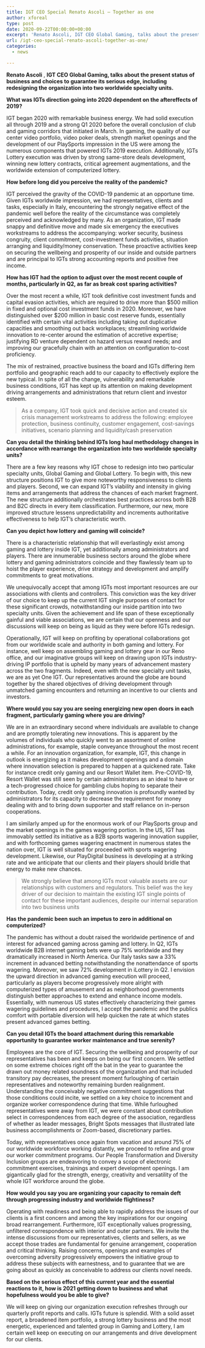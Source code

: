 ```yaml
---
title: IGT CEO Special Renato Ascoli — Together as one
author: xforeal 
type: post
date: 2020-09-22T00:00:00+00:00
excerpt: 'Renato Ascoli, IGT CEO Global Gaming, talks about the present status of business and choices to guarantee its serious edge, including rearranging the organization into two worldwide business units '
url: /igt-ceo-special-renato-ascoli-together-as-one/
categories:
  - news

---
```

**Renato Ascoli** , **IGT CEO Global Gaming, talks about the present status of business and choices to guarantee its serious edge, including redesigning the organization into two worldwide specialty units.** 

**What was IGTs direction going into 2020 dependent on the aftereffects of 2019?** 

IGT began 2020 with remarkable business energy. We had solid execution all through 2019 and a strong Q1 2020 before the overall conclusion of club and gaming corridors that initiated in March. In gaming, the quality of our center video portfolio, video poker deals, strength market openings and the development of our PlaySports impression in the US were among the numerous components that powered IGTs 2019 execution. Additionally, IGTs Lottery execution was driven by strong same-store deals development, winning new lottery contracts, critical agreement augmentations, and the worldwide extension of computerized lottery. 

**How before long did you perceive the reality of the pandemic?** 

IGT perceived the gravity of the COVID-19 pandemic at an opportune time. Given IGTs worldwide impression, we had representatives, clients and tasks, especially in Italy, encountering the strongly negative effect of the pandemic well before the reality of the circumstance was completely perceived and acknowledged by many. As an organization, IGT made snappy and definitive move and made six emergency the executives workstreams to address the accompanying: worker security, business congruity, client commitment, cost-investment funds activities, situation arranging and liquidity/money conservation. These proactive activities keep on securing the wellbeing and prosperity of our inside and outside partners and are principal to IGTs strong accounting reports and positive free income. 

**How has IGT had the option to adjust over** **the most recent couple of months, particularly in Q2, as far as break cost sparing activities?** 

Over the most recent a while, IGT took definitive cost investment funds and capital evasion activities, which are required to drive more than $500 million in fixed and optional cost investment funds in 2020. Moreover, we have distinguished over $200 million in basic cost reserve funds, essentially identified with certain vital activities including taking out duplicative capacities and smoothing out back workplaces; streamlining worldwide innovation to re-center around the estimation of accretive expertise; justifying RD venture dependent on hazard versus reward needs; and improving our gracefully chain with an attention on configuration to-cost proficiency. 

The mix of restrained, proactive business the board and IGTs differing item portfolio and geographic reach add to our capacity to effectively explore the new typical. In spite of all the change, vulnerability and remarkable business conditions, IGT has kept up its attention on making development driving arrangements and administrations that return client and investor esteem. 

<blockquote class="right">
  <p>
    As a company, IGT took quick and decisive action and created six crisis management workstreams to address the following: employee protection, business continuity, customer engagement, cost-savings initiatives, scenario planning and liquidity/cash preservation
  </p>
</blockquote>

**Can you detail the thinking behind IGTs long haul methodology changes in accordance with rearrange the organization into two worldwide specialty units?** 

There are a few key reasons why IGT chose to redesign into two particular specialty units, Global Gaming and Global Lottery. To begin with, this new structure positions IGT to give more noteworthy responsiveness to clients and players. Second, we can expand IGT&#8217;s viability and intensity in giving items and arrangements that address the chances of each market fragment. The new structure additionally orchestrates best practices across both B2B and B2C directs in every item classification. Furthermore, our new, more improved structure lessens unpredictability and increments authoritative effectiveness to help IGT&#8217;s characteristic worth. 

**Can you depict how lottery and gaming will coincide?** 

There is a characteristic relationship that will everlastingly exist among gaming and lottery inside IGT, yet additionally among administrators and players. There are innumerable business sectors around the globe where lottery and gaming administrators coincide and they flawlessly team up to hoist the player experience, drive strategy and development and amplify commitments to great motivations. 

We unequivocally accept that among IGTs most important resources are our associations with clients and controllers. This conviction was the key driver of our choice to keep up the current IGT single purposes of contact for these significant crowds, notwithstanding our inside partition into two specialty units. Given the achievement and life span of these exceptionally gainful and viable associations, we are certain that our openness and our discussions will keep on being as liquid as they were before IGTs redesign. 

Operationally, IGT will keep on profiting by operational collaborations got from our worldwide scale and authority in both gaming and lottery. For instance, well keep on assembling gaming and lottery gear in our Reno office, and our imaginative groups will keep on drawing upon IGTs industry-driving IP portfolio that is upheld by many years of advancement mastery across the two fragments. Indeed, even with the new specialty unit tasks, we are as yet One IGT. Our representatives around the globe are bound together by the shared objectives of driving development through unmatched gaming encounters and returning an incentive to our clients and investors. 

**Where would you say you are seeing energizing new open doors in each fragment, particularly gaming where you are driving?** 

We are in an extraordinary second where individuals are available to change and are promptly tolerating new innovations. This is apparent by the volumes of individuals who quickly went to an assortment of online administrations, for example, staple conveyance throughout the most recent a while. For an innovation organization, for example, IGT, this change in outlook is energizing as it makes development openings and a domain where innovation selection is prepared to happen at a quickened rate. Take for instance credit only gaming and our Resort Wallet item. Pre-COVID-19, Resort Wallet was still seen by certain administrators as an ideal to have or a tech-progressed choice for gambling clubs hoping to separate their contribution. Today, credit only gaming innovation is profoundly wanted by administrators for its capacity to decrease the requirement for money dealing with and to bring down supporter and staff reliance on in-person cooperations. 

I am similarly amped up for the enormous work of our PlaySports group and the market openings in the games wagering portion. In the US, IGT has immovably settled its initiative as a B2B sports wagering innovation supplier, and with forthcoming games wagering enactment in numerous states the nation over, IGT is well situated for proceeded with sports wagering development. Likewise, our PlayDigital business is developing at a striking rate and we anticipate that our clients and their players should bridle that energy to make new chances. 

> We strongly believe that among IGTs most valuable assets are our relationships with customers and regulators. This belief was the key driver of our decision to maintain the existing IGT single points of contact for these important audiences, despite our internal separation into two business units

**Has the pandemic been such an impetus to zero in additional on computerized?** 

The pandemic has without a doubt raised the worldwide pertinence of and interest for advanced gaming across gaming and lottery. In Q2, IGTs worldwide B2B internet gaming bets were up 75&percnt; worldwide and they dramatically increased in North America. Our Italy tasks saw a 33&percnt; increment in advanced betting notwithstanding the nonattendance of sports wagering. Moreover, we saw 72&percnt; development in iLottery in Q2. I envision the upward direction in advanced gaming execution will proceed, particularly as players become progressively more alright with computerized types of amusement and as neighborhood governments distinguish better approaches to extend and enhance income models. Essentially, with numerous US states effectively characterizing their games wagering guidelines and procedures, I accept the pandemic and the publics comfort with portable diversion will help quicken the rate at which states present advanced games betting. 

**Can you detail IGTs the board attachment during this remarkable opportunity to guarantee worker maintenance and true serenity?** 

Employees are the core of IGT. Securing the wellbeing and prosperity of our representatives has been and keeps on being our first concern. We settled on some extreme choices right off the bat in the year to guarantee the drawn out money related soundness of the organization and that included transitory pay decreases, the present moment furloughing of certain representatives and noteworthy remaining burden realignment. Understanding the conceivably negative commitment suggestions that those conditions could incite, we settled on a key choice to increment and organize worker correspondence during that time. While furloughed representatives were away from IGT, we were constant about contribution select in correspondences from each degree of the association, regardless of whether as leader messages, Bright Spots messages that illustrated late business accomplishments or Zoom-based, discretionary parties. 

Today, with representatives once again from vacation and around 75&percnt; of our worldwide workforce working distantly, we proceed to refine and grow our worker commitment programs. Our People Transformation and Diversity Inclusion groups are endeavoring to convey a scope of electronic commitment exercises, trainings and expert development openings. I am gigantically glad for the strength, energy, creativity and versatility of the whole IGT workforce around the globe. 

**How would you say you are organizing your capacity to remain deft through progressing industry and worldwide flightiness?** 

Operating with readiness and being able to rapidly address the issues of our clients is a first concern and among the key inspirations for our ongoing broad rearrangement. Furthermore, IGT exceptionally values progressing, unfiltered correspondence with interior and outer partners. We invite the intense discussions from our representatives, clients and sellers, as we accept those trades are fundamental for genuine arrangement, cooperation and critical thinking. Raising concerns, openings and examples of overcoming adversity progressively empowers the initiative group to address these subjects with earnestness, and to guarantee that we are going about as quickly as conceivable to address our clients novel needs. 

**Based on the serious effect of this current year and the essential reactions to it, how is 2021 getting down to business and what hopefulness would you be able to give?** 

We will keep on giving our organization execution refreshes through our quarterly profit reports and calls. IGTs future is splendid. With a solid asset report, a broadened item portfolio, a strong lottery business and the most energetic, experienced and talented group in Gaming and Lottery, I am certain well keep on executing on our arrangements and drive development for our clients.